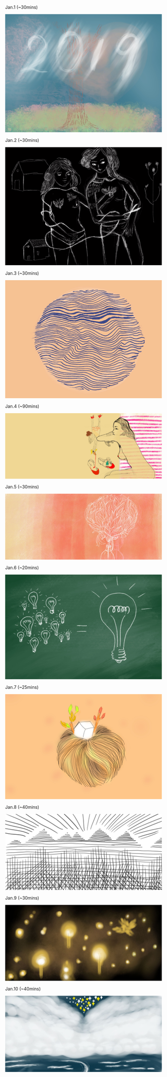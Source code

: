 Jan.1 (~30mins)

![Hello, 2019](1.jpg)

Jan.2 (~30mins)

![Girls](2.jpg)

Jan.3 (~30mins)

![Trompe](3.jpg)

Jan.4 (~90mins)

![Guide](4.jpg)

Jan.5 (~30mins)

![Layer](5.jpg)

Jan.6 (~20mins)

![Ideas](6.jpg)

Jan.7 (~25mins)

![Colors](7.jpg)

Jan.8 (~40mins)

![Lines](8.jpg)

Jan.9 (~30mins)

![Lights](9.jpg)

Jan.10 (~40mins)

![Closer](10.jpg)
